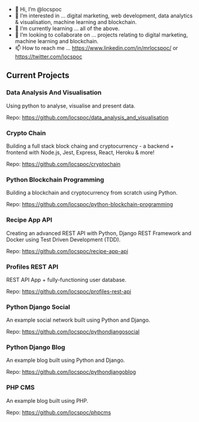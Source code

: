 - 👋 Hi, I’m @locspoc
- 👀 I’m interested in ... digital marketing, web development, data analytics & visualisation, machine learning and blockchain.
- 🌱 I’m currently learning ... all of the above.
- 💞️ I’m looking to collaborate on ... projects relating to digital marketing, machine learning and blockchain.
- 📫 How to reach me ... https://www.linkedin.com/in/mrlocspoc/ or https://twitter.com/locspoc

## Current Projects

### Data Analysis And Visualisation

Using python to analyse, visualise and present data.

Repo: https://github.com/locspoc/data_analysis_and_visualisation

### Crypto Chain

Building a full stack block chaing and cryptocurrency - a backend + frontend with Node.js, Jest, Express, React, Heroku & more!

Repo: https://github.com/locspoc/cryptochain

### Python Blockchain Programming

Building a blockchain and cryptocurrency from scratch using Python.

Repo: https://github.com/locspoc/python-blockchain-programming

### Recipe App API

Creating an advanced REST API with Python, Django REST Framework and Docker using Test Driven Development (TDD).

Repo: https://github.com/locspoc/recipe-app-api

### Profiles REST API

REST API App + fully-functioning user database.

Repo: https://github.com/locspoc/profiles-rest-api

### Python Django Social

An example social network built using Python and Django.

Repo: https://github.com/locspoc/pythondjangosocial

### Python Django Blog

An example blog built using Python and Django.

Repo: https://github.com/locspoc/pythondjangoblog

### PHP CMS

An example blog built using PHP.

Repo: https://github.com/locspoc/phpcms

<!---
locspoc/locspoc is a ✨ special ✨ repository because its `README.md` (this file) appears on your GitHub profile.
You can click the Preview link to take a look at your changes.
--->
